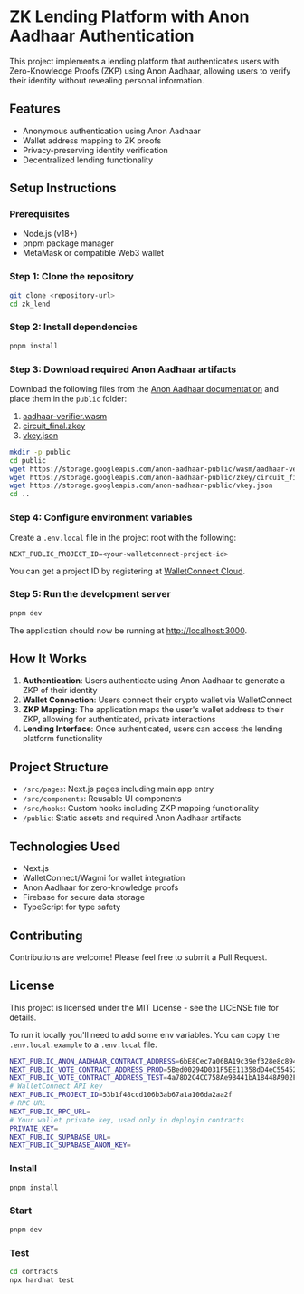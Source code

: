 
# ZK Lending Platform with Anon Aadhaar Authentication

This project implements a lending platform that authenticates users with Zero-Knowledge Proofs (ZKP) using Anon Aadhaar, allowing users to verify their identity without revealing personal information.

## Features

- Anonymous authentication using Anon Aadhaar
- Wallet address mapping to ZK proofs 
- Privacy-preserving identity verification
- Decentralized lending functionality

## Setup Instructions

### Prerequisites

- Node.js (v18+)
- pnpm package manager
- MetaMask or compatible Web3 wallet

### Step 1: Clone the repository

```bash
git clone <repository-url>
cd zk_lend
```

### Step 2: Install dependencies

```bash
pnpm install
```

### Step 3: Download required Anon Aadhaar artifacts

Download the following files from the [Anon Aadhaar documentation](https://documentation.anon-aadhaar.pse.dev/docs/quick-setup) and place them in the `public` folder:

1. [aadhaar-verifier.wasm](https://storage.googleapis.com/anon-aadhaar-public/wasm/aadhaar-verifier.wasm)
2. [circuit_final.zkey](https://storage.googleapis.com/anon-aadhaar-public/zkey/circuit_final.zkey)
3. [vkey.json](https://storage.googleapis.com/anon-aadhaar-public/vkey.json)

```bash
mkdir -p public
cd public
wget https://storage.googleapis.com/anon-aadhaar-public/wasm/aadhaar-verifier.wasm
wget https://storage.googleapis.com/anon-aadhaar-public/zkey/circuit_final.zkey
wget https://storage.googleapis.com/anon-aadhaar-public/vkey.json
cd ..
```

### Step 4: Configure environment variables

Create a `.env.local` file in the project root with the following:

```
NEXT_PUBLIC_PROJECT_ID=<your-walletconnect-project-id>
```

You can get a project ID by registering at [WalletConnect Cloud](https://cloud.walletconnect.com/).

### Step 5: Run the development server

```bash
pnpm dev
```

The application should now be running at [http://localhost:3000](http://localhost:3000).

## How It Works

1. **Authentication**: Users authenticate using Anon Aadhaar to generate a ZKP of their identity
2. **Wallet Connection**: Users connect their crypto wallet via WalletConnect
3. **ZKP Mapping**: The application maps the user's wallet address to their ZKP, allowing for authenticated, private interactions
4. **Lending Interface**: Once authenticated, users can access the lending platform functionality

## Project Structure

- `/src/pages`: Next.js pages including main app entry
- `/src/components`: Reusable UI components
- `/src/hooks`: Custom hooks including ZKP mapping functionality
- `/public`: Static assets and required Anon Aadhaar artifacts

## Technologies Used

- Next.js
- WalletConnect/Wagmi for wallet integration
- Anon Aadhaar for zero-knowledge proofs
- Firebase for secure data storage
- TypeScript for type safety

## Contributing

Contributions are welcome! Please feel free to submit a Pull Request.

## License

This project is licensed under the MIT License - see the LICENSE file for details.

To run it locally you'll need to add some env variables. You can copy the `.env.local.example` to a `.env.local` file.

```bash
NEXT_PUBLIC_ANON_AADHAAR_CONTRACT_ADDRESS=6bE8Cec7a06BA19c39ef328e8c8940cEfeF7E281
NEXT_PUBLIC_VOTE_CONTRACT_ADDRESS_PROD=5Bed00294D031F5EE11358dD4eC55452d40F77Af
NEXT_PUBLIC_VOTE_CONTRACT_ADDRESS_TEST=4a78D2C4CC758Ae9B441bA18448A902FFA523BD2
# WalletConnect API key
NEXT_PUBLIC_PROJECT_ID=53b1f48ccd106b3ab67a1a106da2aa2f
# RPC URL
NEXT_PUBLIC_RPC_URL=
# Your wallet private key, used only in deployin contracts
PRIVATE_KEY=
NEXT_PUBLIC_SUPABASE_URL=
NEXT_PUBLIC_SUPABASE_ANON_KEY=
```

### Install

```bash
pnpm install
```

### Start

```bash
pnpm dev
```

### Test

```bash
cd contracts
npx hardhat test
```

